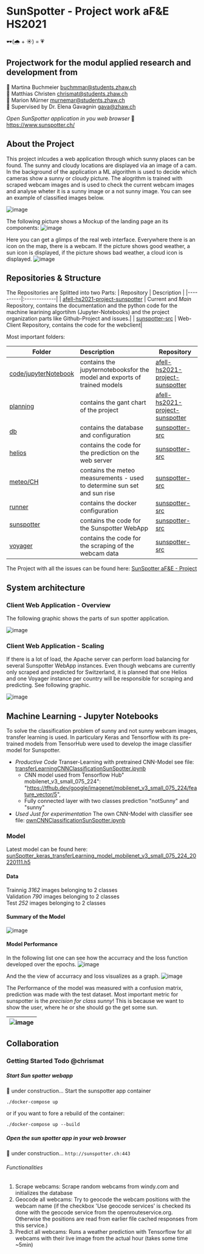 # SunSpotter - Project work aF&E HS2021 
🕶️(:cloud_with_rain: + :sunny:) = :heartpulse:

## Projectwork for the modul applied research and development from 

 👫 Martina Buchmeier buchmmar@students.zhaw.ch \
 👫 Matthias Christen chrismat@students.zhaw.ch \
 👫 Marion Mürner murnemar@students.zhaw.ch \
 👫 Supervised by Dr. Elena Gavagnin gava@zhaw.ch 

_Open SunSpotter application in you web browser_
🔗 https://www.sunspotter.ch/


## About the Project

This project inlcudes a web application through which sunny places can be found. The sunny and cloudy locations are displayed via an image of a cam. In the background of the application a ML algorithm is used to decide which cameras show a sunny or cloudy picture. The alogrithm is trained with scraped webcam images and is used to check the current webcam images and analyse wheter it is a sunny image or a not sunny image. You can see an example of classified images below.

![image](https://github.com/ZHAW-WI-AFEII-Project-HS2021/afeII-hs2021-project-sunspotter/blob/main/drawings/classesSunnyNotSunny.PNG)

The following picture shows a Mockup of the landing page an its components:
![image](https://github.com/ZHAW-WI-AFEII-Project-HS2021/afeII-hs2021-project-sunspotter/blob/main/drawings/mockup.JPG)

Here you can get a glimps of the real web interface. Everywhere there is an icon on the map, there is a webcam. If the picture shows good weather, a sun icon is displayed, if the picture shows bad weather, a cloud icon is displayed.
![image](https://github.com/ZHAW-WI-AFEII-Project-HS2021/afeII-hs2021-project-sunspotter/blob/main/drawings/LandingPageSunSpotter.png)

## Repositories & Structure

The Repositories are Splitted into two Parts:
| Repository   | Description |
|----------|:-------------|
| [afell-hs2021-project-sunspotter](https://github.com/ZHAW-WI-AFEII-Project-HS2021/afeII-hs2021-project-sunspotter) | Current and _Main_ Repository, contains the documentation and the python code for the machine learining algortihm (Jupyter-Notebooks) and the project organization parts like Github-Project and issues.|
| [sunspotter-src](https://github.com/ZHAW-WI-AFEII-Project-HS2021/sunspotter-src) | Web-Client Repository, contains the code for the webclient|

Most important folders: 

| Folder   | Description | Repository |
|----------|:-------------|----------|
| [code/jupyterNotebook](https://github.com/ZHAW-WI-AFEII-Project-HS2021/afeII-hs2021-project-sunspotter/tree/main/code/jupyterNotebook) | contains the jupyternotebooksfor the model and exports of trained models | [afell-hs2021-project-sunspotter](https://github.com/ZHAW-WI-AFEII-Project-HS2021/afeII-hs2021-project-sunspotter)  |
| [planning](https://github.com/ZHAW-WI-AFEII-Project-HS2021/afeII-hs2021-project-sunspotter/tree/main/planning) | contains the gant chart of the project | [afell-hs2021-project-sunspotter](https://github.com/ZHAW-WI-AFEII-Project-HS2021/afeII-hs2021-project-sunspotter) |
| [db](https://github.com/ZHAW-WI-AFEII-Project-HS2021/sunspotter-src/tree/main/db)|  contains the database and configuration | [sunspotter-src](https://github.com/ZHAW-WI-AFEII-Project-HS2021/sunspotter-src)|
| [helios](https://github.com/ZHAW-WI-AFEII-Project-HS2021/sunspotter-src/tree/main/helios)|  contains the code for the prediction on the web server | [sunspotter-src](https://github.com/ZHAW-WI-AFEII-Project-HS2021/sunspotter-src)|
| [meteo/CH](https://github.com/ZHAW-WI-AFEII-Project-HS2021/sunspotter-src/tree/main/meteo/CH)|  contains the meteo measurements - used to determine sun set and sun rise | [sunspotter-src](https://github.com/ZHAW-WI-AFEII-Project-HS2021/sunspotter-src)|
| [runner](https://github.com/ZHAW-WI-AFEII-Project-HS2021/sunspotter-src/tree/main/runner)|  contains the docker configuration| [sunspotter-src](https://github.com/ZHAW-WI-AFEII-Project-HS2021/sunspotter-src)|
| [sunspotter](https://github.com/ZHAW-WI-AFEII-Project-HS2021/sunspotter-src/tree/main/sunspotter)|  contains the code for the Sunspotter WebApp| [sunspotter-src](https://github.com/ZHAW-WI-AFEII-Project-HS2021/sunspotter-src)|
| [voyager](https://github.com/ZHAW-WI-AFEII-Project-HS2021/sunspotter-src/tree/main/voyager)|  contains the code for the scraping of the webcam data| [sunspotter-src](https://github.com/ZHAW-WI-AFEII-Project-HS2021/sunspotter-src)|

 
The Project with all the issues can be found here: [SunSpotter aF&E - Project](https://github.com/ZHAW-WI-AFEII-Project-HS2021/afeII-hs2021-project-sunspotter/projects/1)

## System architecture

### Client Web Application - Overview
The following graphic shows the parts of sun spotter application.

![image](https://github.com/ZHAW-WI-AFEII-Project-HS2021/afeII-hs2021-project-sunspotter/blob/main/drawings/WebClientArchitecture.png)

### Client Web Application - Scaling

If there is a lot of load, the Apache server can perform load balancing for several Sunspotter WebApp instances.
Even though webcams are currently only scraped and predicted for Switzerland, it is planned that one Helios and one Voyager instance per country will be responsible for scraping and predicting. See following graphic.

![image](https://github.com/ZHAW-WI-AFEII-Project-HS2021/afeII-hs2021-project-sunspotter/blob/main/drawings/WebAppScalability.png)

## Machine Learning - Jupyter Notebooks
To solve the classification problem of sunny and not sunny webcam images, transfer learning is used. In particulary Keras and Tensorflow with its pre-trained models from TensorHub were used to develop the image classifier model for Sunspotter.

* _Productive Code_ Transer-Learning with pretrained CNN-Model see file: [transferLearningCNNClassificationSunSpotter.ipynb](https://github.com/ZHAW-WI-AFEII-Project-HS2021/afeII-hs2021-project-sunspotter/blob/main/code/jupyterNotebook/transferLearningCNNClassificationSunSpotter.ipynb)
  * CNN model used from Tensorflow Hub" mobilenet_v3_small_075_224": "https://tfhub.dev/google/imagenet/mobilenet_v3_small_075_224/feature_vector/5",
  * Fully connected layer with two classes prediction "notSunny" and "sunny"
* _Used Just for experimentation_ The own CNN-Model with classifier see file: [ownCNNClassificationSunSpotter.ipynb](https://github.com/ZHAW-WI-AFEII-Project-HS2021/afeII-hs2021-project-sunspotter/blob/main/code/jupyterNotebook/ownCNNClassificationSunSpotter.ipynb)
  
### Model
Latest model can be found here: [sunSpotter_keras_transferLearning_model_mobilenet_v3_small_075_224_20220111.h5](https://github.com/ZHAW-WI-AFEII-Project-HS2021/afeII-hs2021-project-sunspotter/blob/main/code/jupyterNotebook/sunSpotter_keras_transferLearning_model_mobilenet_v3_small_075_224_20220111.h5)

#### Data

Trainnig _3162_ images belonging to 2 classes \
Validation _790_ images belonging to 2 classes \
Test _252_ images belonging to 2 classes

#### Summary of the Model
![image](https://github.com/ZHAW-WI-AFEII-Project-HS2021/afeII-hs2021-project-sunspotter/blob/main/drawings/ModellSummary.PNG)

#### Model Performance
In the following list one can see how the accurracy and the loss function developed over the epochs.
![image](https://github.com/ZHAW-WI-AFEII-Project-HS2021/afeII-hs2021-project-sunspotter/blob/main/drawings/TrainingOutputEvolutionOfAccurracyAndLoss.PNG)

And the the view of accurracy and loss visualizes as a graph.
![image](https://github.com/ZHAW-WI-AFEII-Project-HS2021/afeII-hs2021-project-sunspotter/blob/main/drawings/DiagrammOutputEvolutionOfAccurracyAndLoss.PNG)

The Performance of the model was measured with a confusion matrix, prediction was made with the test dataset. Most important metric for sunspotter is the _precision for class sunny_! This is because we want to show the user, where he or she should go the get some sun.


| ![image](https://github.com/ZHAW-WI-AFEII-Project-HS2021/afeII-hs2021-project-sunspotter/blob/main/drawings/ConfusionMatrixTestDataSet.PNG) |
| :--: |


## Collaboration
### Getting Started Todo @chrismat

##### Start Sun spotter webapp 
🚧 under construction...
Start the sunspotter app container

```./docker-compose up```

or if you want to fore a rebuild of the container:

```./docker-compose up --build```

##### Open the sun spotter app in your web browser

🚧 under construction...
```http://sunspotter.ch:443```

###### Functionalities

1. Scrape webcams: Scrape random webcams from windy.com and initializes the database
2. Geocode all webcams: Try to geocode the webcam positions with the webcam name (if the checkbox 'Use geocode services' is checked its done with the geocode service from the openrouteservice.org. Otherwise the positions are read from earlier file cached responses from this service.)
3. Predict all webcams: Runs a weather prediction with Tensorflow for all webcams with their live image from the actual hour (takes some time ~5min)

